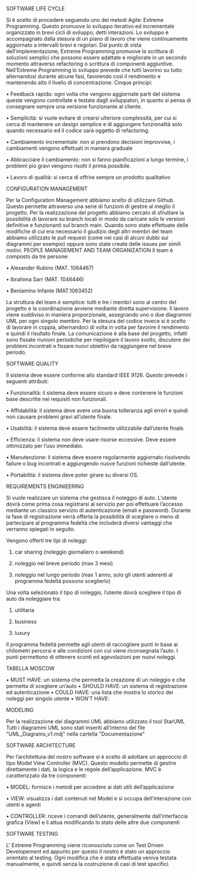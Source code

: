 SOFTWARE LIFE CYCLE

Si è scelto di procedere seguendo uno dei metodi Agile: Extreme Programming. Questo promuove lo sviluppo iterativo ed incrementale organizzato in brevi cicli di sviluppo, detti interazioni.
Lo sviluppo è accompagnato dalla stesura di un piano di lavoro che viene continuamente aggiornato a intervalli brevi e regolari. 
Dal punto di vista dell’implementazione, Extreme Programming promuove la scrittura di soluzioni semplici che possono essere adattate e migliorate in un secondo momento attraverso refactoring o scrittura di componenti aggiuntive. Nell’Extreme Programming lo sviluppo prevede che tutti lavorino su tutto alternandosi durante alcune fasi, favorendo così il rendimento e mantenendo alto il livello di concentrazione.
Cinque principi:

•	Feedback rapido: 
ogni volta che vengono aggiornate parti del sistema queste vengono controllate e testate dagli sviluppatori, in quanto si pensa di consegnare sempre una versione funzionante al cliente.

•	Semplicità: 
si vuole evitare di crearsi ulteriore complessità, per cui si cerca di mantenere un design semplice e di aggiungere funzionalità solo quando necessario ed il codice sarà oggetto di refactoring.

•	Cambiamento incrementale: 
non si prendono decisioni improvvise, i cambiamenti vengono effettuati in maniera graduale

•	Abbracciare il cambiamento: 
non si fanno pianificazioni a lungo termine, i problemi più gravi vengono risolti il prima possibile.

•	Lavoro di qualità: 
si cerca di offrire sempre un prodotto qualitativo

CONFIGURATION MANAGEMENT

Per la Configuration Management abbiamo scelto di utilizzare Github. Questo permette attraverso una serie di funzioni di gestire al meglio il progetto.
Per la realizzazione del progetto abbiamo cercato di sfruttare la possibilità di lavorare su branch locali in modo da caricare solo le versioni definitive e funzionanti sul branch main.
Quando sono state effettuate delle modifiche di cui era necessario il giudizio degli altri membri del team abbiamo utilizzato le pull request (come nei casi di alcuni dubbi sui diagrammi per esempio) oppure sono state create delle issues per simili motivi. 
PEOPLE MANAGEMENT AND TEAM ORGANIZATION
Il team è composto da tre persone:

•	Alexander Rubino (MAT. 1064467)

•	Ibrahima Sarr (MAT. 1046446)

•	Beniamino Infante (MAT.1063452)

La struttura del team è semplice: tutti e tre i membri sono al centro del progetto e la coordinazione avviene mediante diretta supervisione.
Il lavoro viene suddiviso in maniera proporzionale, assegnando uno o due diagrammi UML per ogni singolo membro. Per la stesura del codice invece si è scelto di lavorare in coppia, alternandoci di volta in volta per favorire il rendimento e quindi il risultato finale.
La comunicazione è alla base del progetto, infatti sono fissate riunioni periodiche per riepilogare il lavoro svolto, discutere dei problemi incontrati e fissare nuovi obiettivi da raggiungere nel breve periodo.

SOFTWARE QUALITY

Il sistema deve essere conforme allo standard IEEE 9126. 
Questo prevede i seguenti attributi:

•	Funzionalità: 
il sistema deve essere sicuro e deve contenere le funzioni base descritte nei requisiti non funzionali.

•	Affidabilità: 
il sistema deve avere una buona tolleranza agli errori e quindi non causare problemi gravi all’utente finale.

•	Usabilità: 
il sistema deve essere facilmente utilizzabile dall’utente finale.

•	Efficienza: 
il sistema non deve usare risorse eccessive. Deve essere ottimizzato per l’uso immediato.

•	Manutenzione: 
il sistema deve essere regolarmente aggiornato risolvendo failure o bug incontrati e aggiungendo nuove funzioni richieste dall’utente.

•	Portabilità: 
il sistema deve poter girare su diversi OS.

REQUIREMENTS ENGINIEERING

Si vuole realizzare un sistema che gestisca il noleggio di auto. 
L’utente dovrà come prima cosa registrarsi al servizio per poi effettuare l’accesso  mediante un classico servizio di autenticazione (emali e password).
Durante la fase di registrazione verrà offerta la possibilità di scegliere o meno di partecipare al programma fedeltà che includerà diversi vantaggi che verranno spiegati in seguito.

Vengono offerti tre tipi di noleggi: 

1.	car sharing (noleggio giornaliero o weekend)

2.	noleggio nel breve periodo (max 3 mesi)

3.	noleggio nel lungo periodo (max 1 anno, solo gli utenti aderenti al programma fedeltà possono sceglierlo) 

Una volta selezionato il tipo di noleggio, l’utente dovrà scegliere il tipo di auto da noleggiare tra:
1.	utilitaria

2.	business

3.	luxury

Il programma fedeltà permette agli utenti di raccogliere punti in base ai chilometri percorsi e alle condizioni con cui viene riconsegnata l’auto. I punti permettono di ottenere sconti ed agevolazioni per nuovi noleggi.

TABELLA MOSCOW

•	MUST HAVE: un sistema che permetta la creazione di un noleggio e che permetta di scegliere un’auto
•	SHOULD HAVE: un sistema di registrazione ed autenticazione
•	COULD HAVE: una lista che mostra lo storico dei noleggi per singolo utente
•	WON’T HAVE: 

MODELING

Per la realizzazione dei diagrammi UML abbiamo utilizzato il tool StarUML
Tutti i diagrammi UML sono stati inseriti all'interno del file "UML_Diagrams_v1.mdj" nella cartella "Documentazione"

SOFTWARE ARCHITECTURE

Per l’architettura del nostro software si è scelto di adottare un approccio di tipo Model View Controller (MVC). Questo modello permette di gestire direttamente i dati, la logica e le regole dell’applicazione.
MVC è caratterizzato da tre componenti:

•	MODEL: fornisce i metodi per accedere ai dati utili dell’applicazione

•	VIEW: visualizza i dati contenuti nel Model e si occupa dell’interazione con utenti e agenti

•	CONTROLLER: riceve i comandi dell’utente, generalmente dall’interfaccia grafica (View) e li attua modificando lo stato delle altre due componenti

SOFTWARE TESTING

L' Extreme Programming viene riconosciuto come un Test Driven Developement ed appunto per questo il nostro è stato un approccio orientato al testing. Ogni modifica che è stata effettuata veniva testata manualmente, e quindi senza la costruzione di casi di test specifici.

